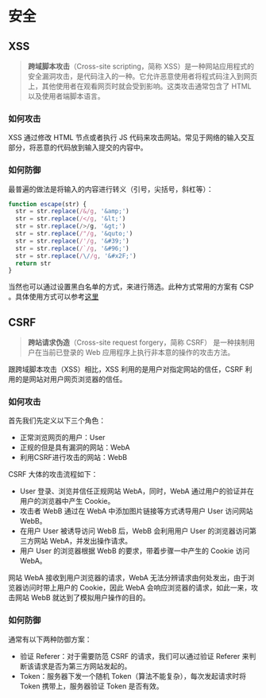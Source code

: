 # 安全

## XSS

> **跨域脚本攻击**（Cross-site scripting，简称 XSS）是一种网站应用程式的安全漏洞攻击，是代码注入的一种。它允许恶意使用者将程式码注入到网页上，其他使用者在观看网页时就会受到影响。这类攻击通常包含了 HTML 以及使用者端脚本语言。

### 如何攻击

XSS 通过修改 HTML 节点或者执行 JS 代码来攻击网站。常见于网络的输入交互部分，将恶意的代码放到输入提交的内容中。

### 如何防御

最普遍的做法是将输入的内容进行转义（引号，尖括号，斜杠等）：

```js
function escape(str) {
  str = str.replace(/&/g, '&amp;')
  str = str.replace(/</g, '&lt;')
  str = str.replace(/>/g, '&gt;')
  str = str.replace(/"/g, '&quto;')
  str = str.replace(/'/g, '&#39;')
  str = str.replace(/`/g, '&#96;')
  str = str.replace(/\//g, '&#x2F;')
  return str
}
```

当然也可以通过设置黑白名单的方式，来进行筛选。此种方式常用的方案有 CSP 。具体使用方式可以参考[这里](https://content-security-policy.com/)

## CSRF

> **跨站请求伪造**（Cross-site request forgery，简称 CSRF） 是一种挟制用户在当前已登录的 Web 应用程序上执行非本意的操作的攻击方法。

跟跨域脚本攻击（XSS）相比，XSS 利用的是用户对指定网站的信任，CSRF 利用的是网站对用户网页浏览器的信任。

### 如何攻击

首先我们先定义以下三个角色：

* 正常浏览网页的用户：User
* 正规的但是具有漏洞的网站：WebA
* 利用CSRF进行攻击的网站：WebB

CSRF 大体的攻击流程如下：

* User 登录、浏览并信任正规网站 WebA，同时，WebA 通过用户的验证并在用户的浏览器中产生 Cookie。
* 攻击者 WebB 通过在 WebA 中添加图片链接等方式诱导用户 User 访问网站 WebB。
* 在用户 User 被诱导访问 WebB 后，WebB 会利用用户 User 的浏览器访问第三方网站 WebA，并发出操作请求。
* 用户 User 的浏览器根据 WebB 的要求，带着步骤一中产生的 Cookie 访问 WebA。

网站 WebA 接收到用户浏览器的请求，WebA 无法分辨请求由何处发出，由于浏览器访问时带上用户的 Cookie，因此 WebA 会响应浏览器的请求，如此一来，攻击网站 WebB 就达到了模拟用户操作的目的。

### 如何防御

通常有以下两种防御方案：

* 验证 Referer：对于需要防范 CSRF 的请求，我们可以通过验证 Referer 来判断该请求是否为第三方网站发起的。
* Token：服务器下发一个随机 Token（算法不能复杂），每次发起请求时将 Token 携带上，服务器验证 Token 是否有效。